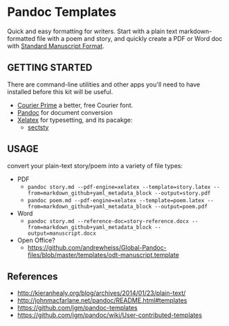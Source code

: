 Pandoc Templates
================

Quick and easy formatting for writers. Start with a plain text markdown-formatted file with a poem and story, and quickly create a PDF or Word doc with [Standard Manuscript Format](http://en.wikipedia.org/wiki/Standard_Manuscript_format).


## GETTING STARTED

There are command-line utilities and other apps you'll need to have installed before this kit will be useful.

- [Courier Prime](https://quoteunquoteapps.com/courierprime/) a better, free Courier font.
- [Pandoc](https://pandoc.org/) for document conversion
- [Xelatex](https://www.latex-project.org/get/) for typesetting, and its pacakge:   
  - [sectsty](https://ctan.org/pkg/sectsty?lang=en)

## USAGE

convert your plain-text story/poem into a variety of file types:

- PDF
    * ``pandoc story.md --pdf-engine=xelatex --template=story.latex --from=markdown_github+yaml_metadata_block --output=story.pdf``
    * ``pandoc poem.md --pdf-engine=xelatex --template=poem.latex --from=markdown_github+yaml_metadata_block --output=poem.pdf``
- Word
    * ``pandoc story.md --reference-doc=story-reference.docx --from=markdown_github+yaml_metadata_block --output=manuscript.docx``
- Open Office?
    * https://github.com/andrewheiss/Global-Pandoc-files/blob/master/templates/odt-manuscript.template


## References

- http://kieranhealy.org/blog/archives/2014/01/23/plain-text/
- http://johnmacfarlane.net/pandoc/README.html#templates
- https://github.com/jgm/pandoc-templates
- https://github.com/jgm/pandoc/wiki/User-contributed-templates
